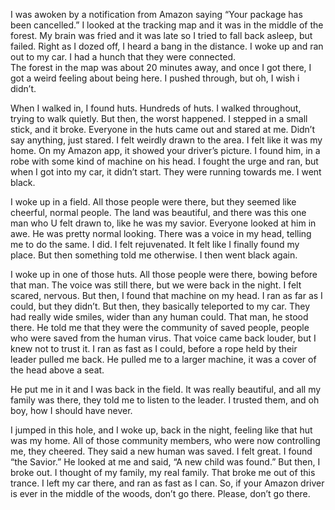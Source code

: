 I was awoken by a notification from Amazon saying “Your package has been cancelled.” I looked at the tracking map and it was in the middle of the forest. My brain was fried and it was late so I tried to fall back asleep, but failed. Right as I dozed off, I heard a bang in the distance. I woke up and ran out to my car. I had a hunch that they were connected.  
The forest in the map was about 20 minutes away, and once I got there, I got a weird feeling about being here. I pushed through, but oh, I wish i didn’t. 

When I walked in, I found huts. Hundreds of huts. I walked throughout, trying to walk quietly. But then, the worst happened. I stepped in a small stick, and it broke. Everyone in the huts came out and stared at me. Didn’t say anything, just stared. I felt weirdly drawn to the area. I felt like it was my home. On my Amazon app, it showed your driver’s picture. I found him, in a robe with some kind of machine on his head. I fought the urge and ran, but when I got into my car, it didn’t start. They were running towards me. I went black.

I woke up in a field. All those people were there, but they seemed like cheerful, normal people. The land was beautiful, and there was this one man who U felt drawn to, like he was my savior. Everyone looked at him in awe. He was pretty normal looking. There was a voice in my head, telling me to do the same. I did. I felt rejuvenated. It felt like I finally found my place. But then something told me otherwise. I then went black again. 

I woke up in one of those huts. All those people were there, bowing before that man. The voice was still there, but we were back in the night. I felt scared, nervous. But then, I found that machine on my head. I ran as far as I could, but they didn’t. But then, they basically teleported to my car. They had really wide smiles, wider than any human could. That man, he stood there. He told me that they were the community of saved people, people who were saved from the human virus. That voice came back louder, but I knew not to trust it. I ran as fast as I could, before a rope held by their leader pulled me back. He pulled me to a larger machine, it was a cover of the head above a seat. 

He put me in it and I was back in the field. It was really beautiful, and all my family was there, they told me to listen to the leader. I trusted them, and oh boy, how I should have never. 

I jumped in this hole, and I woke up, back in the night, feeling like that hut was my home. All of those community members, who were now controlling me, they cheered. They said a new human was saved. I felt great. I found “the Savior.” He looked at me and said, “A new child was found.” But then, I broke out. I thought of my family, my real family. That broke me out of this trance. I left my car there, and ran as fast as I can. So, if your Amazon driver is ever in the middle of the woods, don’t go there. Please, don’t go there.